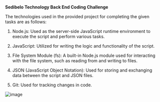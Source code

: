 
**Sedibelo Technology Back End Coding Challenge**

The technologies used in the provided project for completing the given tasks are as follows:

1. Node.js: Used as the server-side JavaScript runtime environment to execute the script and perform various tasks.

2. JavaScript: Utilized for writing the logic and functionality of the script.

3. File System Module (fs): A built-in Node.js module used for interacting with the file system, such as reading from and writing to files.

4. JSON (JavaScript Object Notation): Used for storing and exchanging data between the script and JSON files.

5. Git: Used for tracking changes in code.


![image](https://github.com/Kiloechoalpha/Back-End-Developer-Test-Solution/assets/125870519/dd39f91e-8227-4d9e-84a7-4d09b1d4e380)
